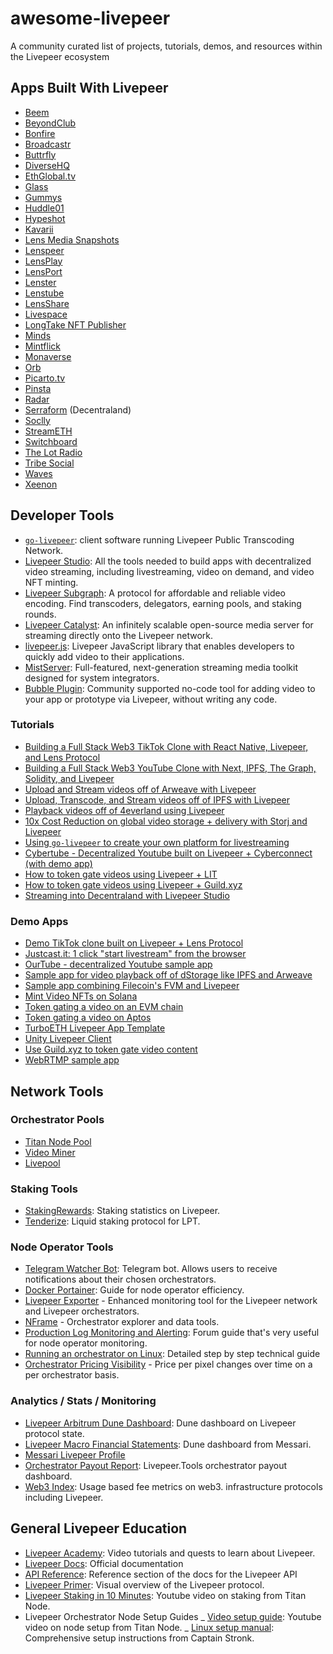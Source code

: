 # awesome-livepeer

A community curated list of projects, tutorials, demos, and resources within the Livepeer ecosystem

## Apps Built With Livepeer

- [Beem](https://www.beem.xyz/)
- [BeyondClub](https://www.beyondclub.xyz/)
- [Bonfire](https://www.bonfire.xyz/)
- [Broadcastr](https://broadcastr.xyz/)
- [Buttrfly](https://buttrfly.app/)
- [DiverseHQ](https://diversehq.xyz/)
- [EthGlobal.tv](https://ethglobal.tv/)
- [Glass](https://glass.xyz)
- [Gummys](https://www.gummys.io/)
- [Huddle01](https://huddle01.com)
- [Hypeshot](https://www.hypeshot.io/)
- [Kavarii](https://kavarii.com/)
- [Lens Media Snapshots](https://docs.lens.xyz/docs/media-snapshots)
- [Lenspeer](https://lenspeer.com/)
- [LensPlay](https://www.lensplay.xyz/)
- [LensPort](https://lensport.io/)
- [Lenster](https://lenster.xyz/)
- [Lenstube](https://lenstube.xyz/)
- [LensShare](https://lenshareapp.xyz/)
- [Livespace](https://about.live.space/)
- [LongTake NFT Publisher](https://video-nft-sdk.vercel.app/)
- [Minds](https://minds.com/)
- [Mintflick](https://mintflick.app)
- [Monaverse](https://monaverse.com/)
- [Orb](https://orb.ac/)
- [Picarto.tv](https://picarto.tv/)
- [Pinsta](https://pinsta.xyz/)
- [Radar](https://radarlaunch.app/)
- [Serraform](https://stream.serraform.com/) (Decentraland)
- [Soclly](https://www.soclly.com/)
- [StreamETH](https://streameth.tv/)
- [Switchboard](https://switchboard.live)
- [The Lot Radio](https://www.thelotradio.com/)
- [Tribe Social](https://tribesocial.io/)
- [Waves](https://wav3s.app/)
- [Xeenon](https://xeenon.xyz/)

## Developer Tools

- [`go-livepeer`](https://github.com/livepeer/go-livepeer): client software running Livepeer Public Transcoding Network.
- [Livepeer Studio](https://livepeer.studio): All the tools needed to
  build apps with decentralized video streaming, including
  livestreaming, video on demand, and video NFT minting.
- [Livepeer Subgraph](https://thegraph.com/hosted-service/subgraph/0xcadams/livepeer-arbitrum-one):
  A protocol for affordable and reliable video encoding. Find
  transcoders, delegators, earning pools, and staking rounds.
- [Livepeer Catalyst](https://docs.livepeer.org/guides/developing): An
  infinitely scalable open-source media server for streaming directly
  onto the Livepeer network.
- [livepeer.js](http://livepeerjs.org): Livepeer JavaScript library that
  enables developers to quickly add video to their applications.
- [MistServer](https://mistserver.org/): Full-featured, next-generation streaming media toolkit designed for system integrators.
- [Bubble Plugin](https://bubble.io/plugin/livepeer-1677840415216x421611770103726100): Community supported no-code tool for adding video to your app or prototype via Livepeer, without writing any code.

### Tutorials

- [Building a Full Stack Web3 TikTok Clone with React Native, Livepeer, and Lens Protocol](https://blog.suhailkakar.com/building-a-full-stack-web3-tiktok-clone-with-react-native-livepeer-and-lens-protocol)
- [Building a Full Stack Web3 YouTube Clone with Next, IPFS, The Graph, Solidity, and Livepeer](https://blog.suhailkakar.com/building-a-full-stack-web3-youtube-clone-with-next-ipfs-the-graph-solidity-and-livepeer)
- [Upload and Stream videos off of Arweave with Livepeer](https://docs.livepeer.org/tutorials/developing/upload-playback-videos-on-arweave)
- [Upload, Transcode, and Stream videos off of IPFS with Livepeer](https://docs.livepeer.org/tutorials/developing/upload-playback-videos-on-ipfs)
- [Playback videos off of 4everland using Livepeer](https://docs.livepeer.org/tutorials/developing/upload-playback-videos-on-ipfs-4everland)
- [10x Cost Reduction on global video storage + delivery with Storj and Livepeer](https://www.youtube.com/watch?v=pFKJG64yhIk)
- [Using `go-livepeer` to create your own platform for livestreaming](https://github.com/videodac/livepeer-broadcaster)
- [Cybertube - Decentralized Youtube built on Livepeer + Cyberconnect (with demo app)](https://cyberconnect.hashnode.dev/cybertube-a-decentralized-video-sharing-platform-built-on-cyberconnect-using-livepeer)
- [How to token gate videos using Livepeer + LIT](https://docs.livepeer.org/tutorials/developing/token-gate-videos-using-lit)
- [How to token gate videos using Livepeer + Guild.xyz](https://docs.livepeer.org/tutorials/developing/token-gate-videos-using-guildxyz)
- [Streaming into Decentraland with Livepeer Studio](https://github.com/decentraland-scenes/video-streaming/blob/main/README.md)

### Demo Apps

- [Demo TikTok clone built on Livepeer + Lens Protocol](https://github.com/livepeer/livepeer-lens-shortvideos)
- [Justcast.it: 1 click "start livestream" from the browser](https://github.com/victorges/justcast.it)
- [OurTube - decentralized Youtube sample app](https://github.com/suhailkakar/Decentralized-YouTube)
- [Sample app for video playback off of dStorage like IPFS and Arweave](https://github.com/suhailkakar/livepeer-dStorage-playback)
- [Sample app combining Filecoin's FVM and Livepeer](https://github.com/suhailkakar/FVM-x-Livepeer-Example-App)
- [Mint Video NFTs on Solana](https://github.com/suhailkakar/livepeer-solana-nft)
- [Token gating a video on an EVM chain](https://github.com/suhailkakar/Livepeer-EVM-Tokengating)
- [Token gating a video on Aptos](https://github.com/suhailkakar/Livepeer-Aptos)
- [TurboETH Livepeer App Template](https://www.turboeth.xyz/integration/livepeer/livestream/new/browser)
- [Unity Livepeer Client](https://github.com/alextitonis/Unity-Livepeer-Client)
- [Use Guild.xyz to token gate video content](https://github.com/suhailkakar/livepeer-guild-token-gated-vod)
- [WebRTMP sample app](https://github.com/livepeer/webrtmp-sdk)

## Network Tools

### Orchestrator Pools

- [Titan Node Pool](https://titan-node.com/)
- [Video Miner](https://video-miner.com/)
- [Livepool](http://livepool.io)

### Staking Tools

- [StakingRewards](https://www.stakingrewards.com/earn/livepeer/):
  Staking statistics on Livepeer.
- [Tenderize](https://www.tenderize.me/): Liquid staking protocol for LPT.

### Node Operator Tools

- [Telegram Watcher Bot](https://forum.livepeer.org/t/telegram-bot-orchestrator-watcher/1077):
  Telegram bot. Allows users to receive notifications about their chosen
  orchestrators.
- [Docker Portainer](https://github.com/AuthorityNull/Livepeer-Docker-Portainer):
  Guide for node operator efficiency.
- [Livepeer Exporter](https://github.com/transcodeninja/livepeer-exporter) - Enhanced monitoring tool for the Livepeer network and Livepeer orchestrators.
- [NFrame](https://nframe.nl/livepeer) - Orchestrator explorer and data tools.
- [Production Log Monitoring and Alerting](https://forum.livepeer.org/t/guide-production-log-monitoring-and-alerting/2004):
  Forum guide that's very useful for node operator monitoring.
- [Running an orchestrator on Linux](https://hedgedoc.ddvtech.com/wpwHEXMFTueUM7jqhikTvw?view):
  Detailed step by step technical guide
- [Orchestrator Pricing Visibility](https://grafana.stronk.tech/d/g423g24y/orchestrator-ppp?orgId=1&refresh=5s&var-regions=Leiden) - Price per pixel changes over time on a per orchestrator basis.

### Analytics / Stats / Monitoring

- [Livepeer Arbitrum Dune Dashboard](https://dune.com/stronk/livepeer-arbitrum):
  Dune dashboard on Livepeer protocol state.
- [Livepeer Macro Financial Statements](https://dune.com/messari/Messari:-Livepeer-Macro-Financial-Statements):
  Dune dashboard from Messari.
- [Messari Livepeer Profile](https://messari.io/asset/livepeer)
- [Orchestrator Payout Report](https://www.livepeer.tools/payout/report): Livepeer.Tools orchestrator payout dashboard.
- [Web3 Index](http://web3index.org): Usage based fee metrics on web3.
  infrastructure protocols including Livepeer.

## General Livepeer Education

- [Livepeer Academy](https://livepeer.academy/): Video tutorials and
  quests to learn about Livepeer.
- [Livepeer Docs](https://docs.livepeer.org): Official documentation
- [API Reference](https://docs.livepeer.org/reference/api): Reference section of the docs for the Livepeer API
- [Livepeer Primer](https://livepeer.org/primer): Visual overview of the
  Livepeer protocol.
- [Livepeer Staking in 10 Minutes](https://www.youtube.com/watch?v=6nZrZHz12-g):
  Youtube video on staking from Titan Node.
- Livepeer Orchestrator Node Setup Guides
  _ [Video setup guide](https://www.youtube.com/watch?v=-gfSkX5xL-U):
  Youtube video on node setup from Titan Node.
  _ [Linux setup manual](https://hedgedoc.ddvtech.com/wpwHEXMFTueUM7jqhikTvw?view): Comprehensive setup instructions from Captain Stronk.
